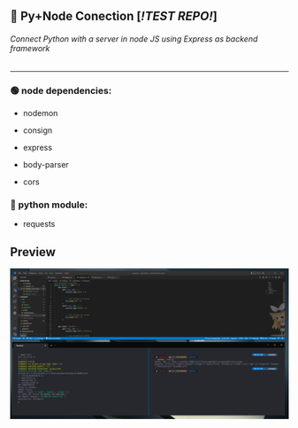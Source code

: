 ## 🌟 Py+Node Conection [_!TEST REPO!_]

###### Connect Python with a server in node JS using Express as backend framework

---

### 🟢 node dependencies:

- nodemon

- consign

- express

- body-parser

- cors

### 🐍 python module:

- requests

## Preview
<img src='./preview.png'>